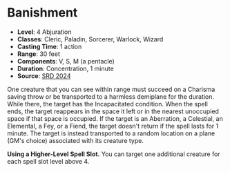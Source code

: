 # Banishment

- **Level**: 4 Abjuration
- **Classes**: Cleric, Paladin, Sorcerer, Warlock, Wizard
- **Casting Time**: 1 action
- **Range**: 30 feet
- **Components**: V, S, M (a pentacle)
- **Duration**: Concentration, 1 minute
- **Source**: [SRD 2024](../../../srds/SRD_2024.pdf)

One creature that you can see within range must succeed on a Charisma saving throw or be transported to a harmless demiplane for the duration. While there, the target has the Incapacitated condition. When the spell ends, the target reappears in the space it left or in the nearest unoccupied space if that space is occupied. If the target is an Aberration, a Celestial, an Elemental, a Fey, or a Fiend, the target doesn't return if the spell lasts for 1 minute. The target is instead transported to a random location on a plane (GM's choice) associated with its creature type.

**Using a Higher-Level Spell Slot.** You can target one additional creature for each spell slot level above 4.
